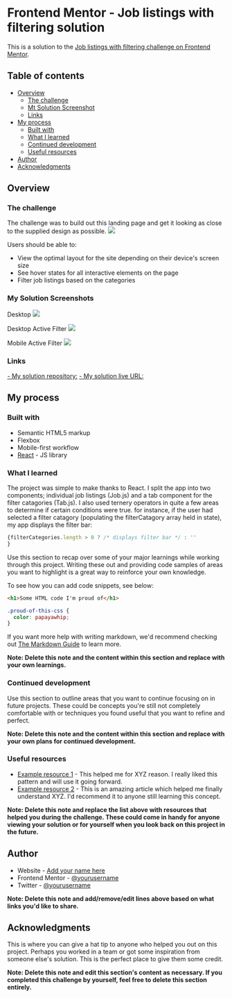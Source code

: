 # Frontend Mentor - Job listings with filtering solution

This is a solution to the [Job listings with filtering challenge on Frontend Mentor](https://www.frontendmentor.io/challenges/job-listings-with-filtering-ivstIPCt).

## Table of contents

- [Overview](#overview)
  - [The challenge](#the-challenge)
  - [Mt Solution Screenshot](#screenshot)
  - [Links](#links)
- [My process](#my-process)
  - [Built with](#built-with)
  - [What I learned](#what-i-learned)
  - [Continued development](#continued-development)
  - [Useful resources](#useful-resources)
- [Author](#author)
- [Acknowledgments](#acknowledgments)

## Overview

### The challenge

The challenge was to build out this landing page and get it looking as close to the supplied design as possible.
![](./design/desktop-preview.jpg)

Users should be able to:

- View the optimal layout for the site depending on their device's screen size
- See hover states for all interactive elements on the page
- Filter job listings based on the categories

### My Solution Screenshots

Desktop
![](./design/mySolution.png)

Desktop Active Filter
![](./design/mySolutionActive.png)

Mobile Active Filter
![](./design/mySolutionMobile.png)

### Links

[- My solution repository:](https://github.com/danphillipsuk/joblistings)
[- My solution live URL:](https://danphillipsuk.github.io/joblistings/)

## My process

### Built with

- Semantic HTML5 markup
- Flexbox
- Mobile-first workflow
- [React](https://reactjs.org/) - JS library

### What I learned

The project was simple to make thanks to React. I split the app into two components; individual job listings (Job.js) and a tab component for the filter catagories (Tab.js). I also used ternery operators in quite a few areas to determine if certain conditions were true. for instance, if the user had selected a filter catagory (populating the filterCatagory array held in state), my app displays the filter bar:

```js
{filterCategories.length > 0 ? /* displays filter bar */ : ''
}
```
Use this section to recap over some of your major learnings while working through this project. Writing these out and providing code samples of areas you want to highlight is a great way to reinforce your own knowledge.

To see how you can add code snippets, see below:

```html
<h1>Some HTML code I'm proud of</h1>
```
```css
.proud-of-this-css {
  color: papayawhip;
}
```


If you want more help with writing markdown, we'd recommend checking out [The Markdown Guide](https://www.markdownguide.org/) to learn more.

**Note: Delete this note and the content within this section and replace with your own learnings.**

### Continued development

Use this section to outline areas that you want to continue focusing on in future projects. These could be concepts you're still not completely comfortable with or techniques you found useful that you want to refine and perfect.

**Note: Delete this note and the content within this section and replace with your own plans for continued development.**

### Useful resources

- [Example resource 1](https://www.example.com) - This helped me for XYZ reason. I really liked this pattern and will use it going forward.
- [Example resource 2](https://www.example.com) - This is an amazing article which helped me finally understand XYZ. I'd recommend it to anyone still learning this concept.

**Note: Delete this note and replace the list above with resources that helped you during the challenge. These could come in handy for anyone viewing your solution or for yourself when you look back on this project in the future.**

## Author

- Website - [Add your name here](https://www.your-site.com)
- Frontend Mentor - [@yourusername](https://www.frontendmentor.io/profile/yourusername)
- Twitter - [@yourusername](https://www.twitter.com/yourusername)

**Note: Delete this note and add/remove/edit lines above based on what links you'd like to share.**

## Acknowledgments

This is where you can give a hat tip to anyone who helped you out on this project. Perhaps you worked in a team or got some inspiration from someone else's solution. This is the perfect place to give them some credit.

**Note: Delete this note and edit this section's content as necessary. If you completed this challenge by yourself, feel free to delete this section entirely.**

